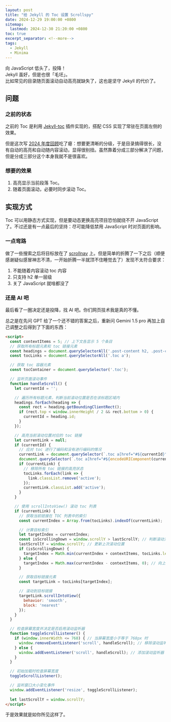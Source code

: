 ```yaml
---
layout: post
title: "给 Jekyll 的 Toc 设置 Scrollspy"
date: 2024-12-29 19:00:00 +0800
sitemap:
  lastmod: 2024-12-30 21:20:00 +0800
toc: true 
excerpt_separator: <!--more-->
tags:
  - Jekyll
  - Minima
---
```


向 JavaScript 低头了，投降！  
Jekyll 虽好，但是也很「毛坯」。  
比如常见的目录随页面滚动自动高亮就缺失了，这也是坚守 Jekyll 的代价了。

<!--more-->

## 问题
### 之前的状态

之前的 Toc 是利用 [Jekyll-toc](https://github.com/toshimaru/jekyll-toc) 插件实现的，搭配 CSS 实现了常驻在页面左侧的效果。  

但是这次写 [2024 年度回顾](2024-12-31-2024-Maary-Review-Part1.md)吃了瘪：想要更清晰的分级，于是目录搞得很长，没有自动的高亮和自动随内容滚动，显得很别扭。虽然靠着分成三部分解决了问题，但是分成三部分这个本身我就不是很喜欢。  

### 想要的效果

1. 高亮显示当前段落 Toc。
2. 随着页面滚动，必要时同步滚动 Toc。

## 实现方式

Toc 可以用静态方式实现，但是要动态更换高亮项目恐怕就绕不开 JavaScript 了。不过还是有一点最后的坚持：尽可能降低禁用 JavaScript 时对页面的影响。

### 一点弯路

做了一些搜索之后将目标放在了 [scrollnav](https://github.com/jimmynotjim/scrollnav) 上。但是简单的折腾了一下之后（顺便感谢疑似感冒神志不清，一开始折腾一半就顶不住睡觉去了）发现不太符合要求：

1. 不能随着内容滚动 toc 内容
2. 只支持 h2 单一层级
3. 关了 JavaScript 就啥都没了

### 还是 AI 吧

最后看了一圈决定还是投降，找 AI 吧。你们网页技术我是真的不懂。  

总之是在先问 GPT 给了一个还不错的答案之后，重新问 Gemini 1.5 pro 再加上自己调整之后得到了下面的东西：

```html
<script>
  const contextItems = 5; // 上下文各显示 5 个条目
  // 获取所有标题元素和 toc 链接元素
  const headings = document.querySelectorAll('.post-content h2, .post-content h3, .post-content h4, .post-content h5');
  const tocLinks = document.querySelectorAll('.toc a');

  // 获取 toc 容器元素
  const tocContainer = document.querySelector('.toc');

  // 监听页面滚动事件
  function handleScroll() {
    let currentId = '';

    // 遍历所有标题元素，判断当前滚动位置是否在该标题区域内
    headings.forEach(heading => {
      const rect = heading.getBoundingClientRect();
      if (rect.top < window.innerHeight / 2 && rect.bottom > 0) {
        currentId = heading.id;
      }
    });

    // 高亮当前滚动位置对应的 toc 链接
    let currentLink = null;
    if (currentId) {
      // 应对 toc 进行了编码和没有进行编码的情况
      currentLink = document.querySelector(`.toc a[href="#${currentId}"]`) || 
      document.querySelector(`.toc a[href="#${encodeURIComponent(currentId)}"]`);
      if (currentLink) {
        // 移除所有 toc 链接的高亮状态
        tocLinks.forEach(link => {
          link.classList.remove('active');
        });
        currentLink.classList.add('active');
      }
    }

    // 使用 scrollIntoView() 滚动 toc 列表
    if (currentLink) {
      // 获取当前链接在 TOC 列表中的索引
      const currentIndex = Array.from(tocLinks).indexOf(currentLink);

      // 计算目标索引
      let targetIndex = currentIndex;
      const isScrollingDown = window.scrollY > lastScrollY; // 判断滚动方向
      lastScrollY = window.scrollY; // 更新上次滚动位置
      if (isScrollingDown) {
        targetIndex = Math.min(currentIndex + contextItems, tocLinks.length - 1); // 向下滚动
      } else {
        targetIndex = Math.max(currentIndex - contextItems, 0); // 向上滚动
      }

      // 获取目标链接元素
      const targetLink = tocLinks[targetIndex];

      // 滚动到目标链接
      targetLink.scrollIntoView({
        behavior: 'smooth',
        block: 'nearest'
      });
    }
  }

  // 检查屏幕宽度并决定是否启用滚动监听器
  function toggleScrollListener() {
    if (window.innerWidth <= 768) { // 当屏幕宽度小于等于 768px 时
      window.removeEventListener('scroll', handleScroll); // 移除滚动监听器
    } else {
      window.addEventListener('scroll', handleScroll); // 添加滚动监听器
    }
  }

  // 初始加载时检查屏幕宽度
  toggleScrollListener();

  // 监听窗口大小变化事件
  window.addEventListener('resize', toggleScrollListener);
  
  let lastScrollY = window.scrollY;
</script>
```

于是效果就是如你所见这样了。  
